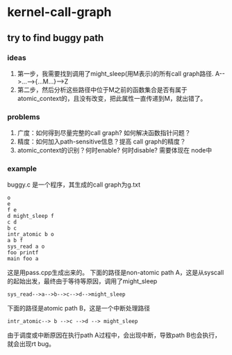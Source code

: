 # kernel-call-graph

## try to find buggy path

### ideas
 1. 第一步，我需要找到调用了might_sleep(用M表示)的所有call graph路径.  A-->...-->{...M...}-->Z
 1. 第二步，然后分析这些路径中位于M之前的函数集合是否有属于atomic_context的，且没有改变，把此属性一直传递到M，就出错了。

### problems
 1. 广度：如何得到尽量完整的call graph? 如何解决函数指针问题？
 1. 精度：如何加入path-sensitive信息？提高 call graph的精度？
 1. atomic_context的识别？何时enable? 何时disable? 需要体现在 node中

### example
buggy.c 是一个程序，其生成的call graph为g.txt

```
o 
e 
f e 
d might_sleep f 
c d 
b c 
intr_atomic b o 
a b f 
sys_read a o 
foo printf 
main foo a 
```

这是用pass.cpp生成出来的。
下面的路径是non-atomic path A，这是从syscall的起始出发，最终由于等待等原因，调用了might_sleep

```
sys_read-->a-->b-->c-->d-->might_sleep 
```

下面的路径是atomic path B，这是一个中断处理路径

```
intr_atomic--> b -->c -->d --> might_sleep

```

由于调度或中断原因在执行path A过程中，会出现中断，导致path B也会执行，就会出现rt bug。



